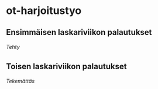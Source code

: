 # ot-harjoitustyo
## Ensimmäisen laskariviikon palautukset
###### Tehty
## Toisen laskariviikon palautukset
###### Tekemättäs
